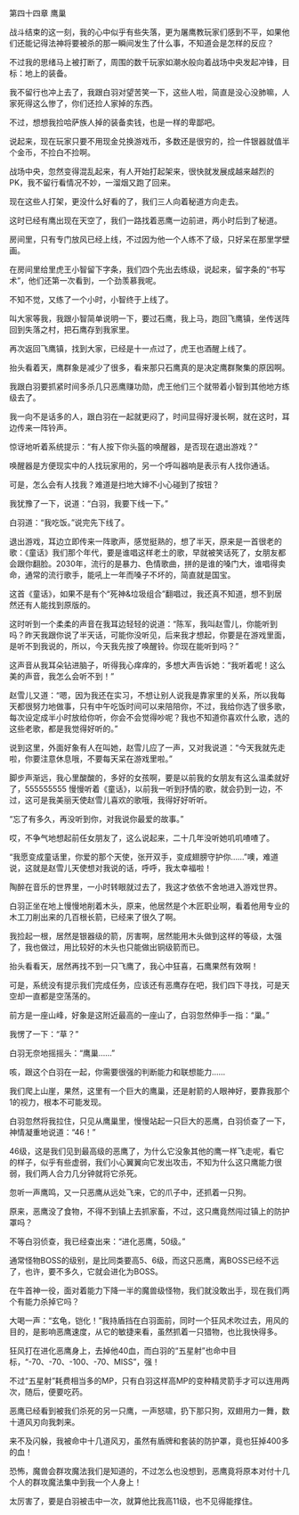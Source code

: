 第四十四章 鹰巢


战斗结束的这一刻，我的心中似乎有些失落，更为屠鹰教玩家们感到不平，如果他们还能记得法神将要被杀的那一瞬间发生了什么事，不知道会是怎样的反应？

不过我的思绪马上被打断了，周围的数千玩家如潮水般向着战场中央发起冲锋，目标：地上的装备。

我不留行也冲上去了，我跟白羽对望苦笑一下，这些人啦，简直是没心没肺嘛，人家死得这么惨了，你们还捡人家掉的东西。

不过，想想我捡哈萨族人掉的装备卖钱，也是一样的卑鄙吧。

说起来，现在玩家只要不用现金兑换游戏币，多数还是很穷的，捡一件银器就值半个金币，不捡白不捡啊。

战场中央，忽然变得混乱起来，有人开始打起架来，很快就发展成越来越烈的PK，我不留行看情况不妙，一溜烟又跑了回来。

现在这些人打架，更没什么好看的了，我们三人向着秘道方向走去。

这时已经有鹰出现在天空了，我们一路找着恶鹰一边前进，两小时后到了秘道。

房间里，只有专门放风已经上线，不过因为他一个人练不了级，只好呆在那里学壁画。

在房间里给里虎王小智留下字条，我们四个先出去练级，说起来，留字条的“书写术”，他们还第一次看到，一个劲羡慕我呢。

不知不觉，又练了一个小时，小智终于上线了。

叫大家等我，我跟小智简单说明一下，要过石鹰，我上马，跑回飞鹰镇，坐传送阵回到失落之村，把石鹰存到我家里。

再次返回飞鹰镇，找到大家，已经是十一点过了，虎王也酒醒上线了。

抬头看着天，鹰群象是减少了很多，看来那只石鹰真的是决定鹰群聚集的原因啊。

我跟白羽要抓紧时间多杀几只恶鹰赚功勋，虎王他们三个就带着小智到其他地方练级去了。

我一向不是话多的人，跟白羽在一起就更闷了，时间显得好漫长啊，就在这时，耳边传来一阵铃声。

惊讶地听着系统提示：“有人按下你头盔的唤醒器，是否现在退出游戏？”

唤醒器是方便现实中的人找玩家用的，另一个呼叫器响是表示有人找你通话。

可是，怎么会有人找我？难道是扫地大婶不小心碰到了按钮？

我犹豫了一下，说道：“白羽，我要下线一下。”

白羽道：“我吃饭。”说完先下线了。

退出游戏，耳边立即传来一阵歌声，感觉挺熟的，想了半天，原来是一首很老的歌：《童话》我们那个年代，要是谁唱这样老土的歌，早就被笑话死了，女朋友都会跟你翻脸。2030年，流行的是暴力、色情歌曲，拼的是谁的嗓门大，谁唱得卖命，通常的流行歌手，能吼上一年而嗓子不坏的，简直就是国宝。

这首《童话》，如果不是有个“死神&垃圾组合”翻唱过，我还真不知道，想不到居然还有人能找到原版的。

这时听到一个柔柔的声音在我耳边轻轻的说道：“陈军，我叫赵雪儿，你能听到吗？昨天我跟你说了半天话，可能你没听见，后来我才想起，你要是在游戏里面，是听不到我说的，所以，今天我先按了唤醒铃。你现在能听到吗？”

这声音从我耳朵钻进脑子，听得我心痒痒的，多想大声告诉她：“我听着呢！这么美的声音，我怎么会听不到！”

赵雪儿又道：“嗯，因为我还在实习，不想让别人说我是靠家里的关系，所以我每天都很努力地做事，只有中午吃饭时间可以来陪陪你，不过，我给你选了很多歌，每次设定成半小时放给你听，你会不会觉得吵呢？我也不知道你喜欢什么歌，选的这些老歌，都是我觉得好听的。”

说到这里，外面好象有人在叫她，赵雪儿应了一声，又对我说道：“今天我就先走啦，你要注意休息哦，不要每天呆在游戏里啦。”

脚步声渐远，我心里酸酸的，多好的女孩啊，要是以前我的女朋友有这么温柔就好了，555555555 慢慢听着《童话》，以前我一听到抒情的歌，就会扔到一边，不过，这可是我美丽天使赵雪儿喜欢的歌哦，我得好好听听。

“忘了有多久，再没听到你，对我说你最爱的故事。”

哎，不争气地想起前任女朋友了，这么说起来，二十几年没听她叽叽喳喳了。

“我愿变成童话里，你爱的那个天使，张开双手，变成翅膀守护你……”噢，难道说，这就是赵雪儿天使想对我说的话，呼呼，我太幸福啦！

陶醉在音乐的世界里，一小时转眼就过去了，我这才依依不舍地进入游戏世界。

白羽正坐在地上慢慢地削着木头，原来，他居然是个木匠职业啊，看着他用专业的木工刀削出来的几百根长箭，已经来了很久了啊。

我捡起一根，居然是银器级的箭，厉害啊，居然能用木头做到这样的等级，太强了，我也做过，用比较好的木头也只能做出铜级箭而已。

抬头看看天，居然再找不到一只飞鹰了，我心中狂喜，石鹰果然有效啊！

可是，系统没有提示我们完成任务，应该还有恶鹰存在吧，我们四下寻找，可是天空却一直都是空荡荡的。

前方是一座山峰，好象是这附近最高的一座山了，白羽忽然伸手一指：“巢。”

我愣了一下：“草？”

白羽无奈地摇摇头：“鹰巢……”

咳，跟这个白羽在一起，你需要很强的判断能力和联想能力……

我们爬上山崖，果然，这里有一个巨大的鹰巢，还是射箭的人眼神好，要靠我那个1的视力，根本不可能发现。

白羽忽然将我拉住，只见从鹰巢里，慢慢站起一只巨大的恶鹰，白羽侦查了一下，神情凝重地说道：“46！”

46级，这是我们见到最高级的恶鹰了，为什么它没象其他的鹰一样飞走呢，看它的样子，似乎有些虚弱，我们小心翼翼向它发出攻击，不知为什么这只鹰能力很弱，我们两人合力几分钟就将它杀死。

忽听一声鹰鸣，又一只恶鹰从远处飞来，它的爪子中，还抓着一只狗。

原来，恶鹰没了食物，不得不到镇上去抓家畜，不过，这只鹰竟然闯过镇上的防护罩吗？

不等白羽侦查，我已经查出来：“进化恶鹰，50级。”

通常怪物BOSS的级别，是比同类要高5、6级，而这只恶鹰，离BOSS已经不远了，也许，要不多久，它就会进化为BOSS。

在牛首神一役，面对着能力下降一半的魔兽级怪物，我们就没敢出手，现在我们两个有能力杀掉它吗？

大喝一声：“玄龟，铠化！”我持盾挡在白羽面前，同时一个狂风术吹过去，用风的目的，是影响恶鹰速度，从它的敏捷来看，虽然抓着一只猎物，也比我快得多。

狂风打在进化恶鹰身上，去掉他40血，而白羽的“五星射”也命中目标，“-70、-70、-100、-70、MISS”，强！

不过“五星射”耗费相当多的MP，只有白羽这样高MP的变种精灵箭手才可以连用两次，随后，便要吃药。

恶鹰已经看到被我们杀死的另一只鹰，一声怒啸，扔下那只狗，双翅用力一舞，数十道风刃向我刺来。

来不及闪躲，我被命中十几道风刃，虽然有盾牌和套装的防护罩，竟也狂掉400多的血！

恐怖，魔兽会群攻魔法我们是知道的，不过怎么也没想到，恶鹰竟将原本对付十几个人的群攻魔法集中到我一个人身上！

太厉害了，要是白羽被击中一次，就算他比我高11级，也不见得能撑住。





